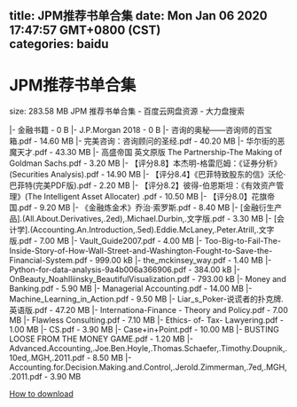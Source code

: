 
title: JPM推荐书单合集
date: Mon Jan 06 2020 17:47:57 GMT+0800 (CST)    
categories: baidu
---

# JPM推荐书单合集
size: 283.58 MB
 JPM 推荐书单合集 - 百度云网盘资源 - 大力盘搜索
 
|- 金融书籍 - 0 B
|- J.P.Morgan 2018 - 0 B
|- 咨询的奥秘——咨询师的百宝箱.pdf - 14.60 MB
|- 完美咨询：咨询顾问的圣经.pdf - 40.20 MB
|- 华尔街的恶魔天才.pdf - 43.30 MB
|- 高盛帝国 英文原版 The Partnership-The Making of Goldman Sachs.pdf - 3.20 MB
|- 【评分8.8】本杰明-格雷厄姆：《证券分析》(Securities Analysis).pdf - 14.90 MB
|- 【评分8.4】《巴菲特致股东的信》沃伦·巴菲特(完美PDF版).pdf - 2.20 MB
|- 【评分8.2】彼得-伯恩斯坦：《有效资产管理》(The Intelligent Asset Allocater) .pdf - 10.50 MB
|- 【评分8.0】花旗帝国.pdf - 9.20 MB
|- 《金融炼金术》乔治·索罗斯.pdf - 8.40 MB
|- [金融衍生产品].(All.About.Derivatives,.2ed),.Michael.Durbin,.文字版.pdf - 3.30 MB
|- [会计学].(Accounting.An.Introduction,.5ed).Eddie.McLaney,.Peter.Atrill,.文字版.pdf - 7.00 MB
|- Vault_Guide2007.pdf - 4.00 MB
|- Too-Big-to-Fail-The-Inside-Story-of-How-Wall-Street-and-Washington-Fought-to-Save-the-Financial-System.pdf - 999.00 kB
|- the_mckinsey_way.pdf - 1.40 MB
|- Python-for-data-analysis-9a4b006a366906.pdf - 384.00 kB
|- OnBeauty_NoahIliinsky_BeautifulVisualization.pdf - 793.00 kB
|- Money and Banking.pdf - 5.90 MB
|- Managerial Accounting.pdf - 14.00 MB
|- Machine_Learning_in_Action.pdf - 9.50 MB
|- Liar_s_Poker-说谎者的扑克牌.英语版.pdf - 47.20 MB
|- Internationa-Finance - Theory and Policy.pdf - 7.00 MB
|- Flawless Consulting.pdf - 7.10 MB
|- Ethics- of- Tax- Lawyering.pdf - 1.00 MB
|- CS.pdf - 3.90 MB
|- Case+in+Point.pdf - 10.00 MB
|- BUSTING LOOSE FROM THE MONEY GAME.pdf - 1.20 MB
|- Advanced.Accounting,.Joe.Ben.Hoyle,.Thomas.Schaefer,.Timothy.Doupnik,.10ed,.MGH,.2011.pdf - 8.50 MB
|- Accounting.for.Decision.Making.and.Control,.Jerold.Zimmerman,.7ed,.MGH,.2011.pdf - 3.90 MB

[How to download](https://bpcam.bemobtrk.com/go/2ceec3aa-1ca2-46d6-b9ff-aaa5c184517c?jno=2918)